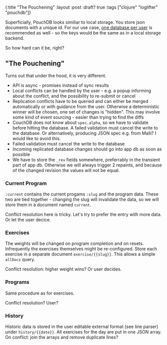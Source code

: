 {:title  "The Pouchening"
 :layout :post
 :draft? true
 :tags   ["clojure" "loglifter" "pouchdb"]}

Superficially, PouchDB looks similiar to local storage.  You store
json documents with a unique id.  For our use case,
[one database per user][one_db_per_user] is recommended as
well - so the keys would be the same as in a local storage
backend.

So how hard can it be, right?

## "The Pouchening"

Turns out that under the hood, it is very different.

* API is async - promises instead of sync results
* Local conflicts can be handled by the user - e.g. a popup
  informing about the conflict, and the possibility to re-submit
  or cancel
* Replication conflicts have to be queried and can
  either be merged automatically or with guidance from
  the user.  Otherwise a deterministic winner will
  be chosen, one set of changes is "hidden".  This may
  involve some kind of event sourcing - easier than
  trying to find the diffs
* CouchDB does not know about `spec.alpha`, so we have to validate
  before hitting the database.  A failed validation must
  cancel the write to the database.  Or alternatively,
  producing JSON spec e.g. from Malli?  I would like
  to avoid this.
* Failed validation must cancel the write to the database
* Incoming replicated database changes should go into app
  db as soon as possible
* We have to store the `_rev` fields somewhere,
  preferrably in the transient part of app db.  Otherwise
  we will always trigger 2 repaints, and because
  of the changed revision the values will not be equal.


### Current Program

`:current` contains the current progams `:slug` and the program data.
These two are tied together - changing the slug will invalidate
the data, so we will store them in a document named `current`.

Conflict resolution here is tricky.  Let's try to prefer
the entry with more data.  Or let the user decice.

### Exercises

The weights will be changed on program completion and
on resets.  Infrequently the exercises themselves might be
re-configured.  Store each exercise in a separate document
 `exercise/{{slug}}`.  This allows a simple `allDocs` query.

Conflict resolution: higher weight wins?  Or user decides.

### Programs

Same procedure as for exercises.

Conflict resolution? User?

### History

Historic data is stored in the user editable external format
(see line parser) under `history/{{date}}`.  All exercises
for the day are put in one JSON array.  On conflict: join
the arrays and remove duplicate lines?




[pouchdb]: https://pouchdb.com/
[one_db_per_user]: https://github.com/pouchdb-community/pouchdb-authentication/blob/master/docs/recipes.mdhttps://github.com/pouchdb-community/pouchdb-authentication/blob/master/docs/recipes.md#some-people-can-read-some-docs-some-people-can-write-those-same-docs
